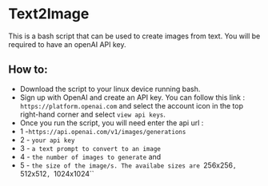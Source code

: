 # Text2Image
This is a bash script that can be used to create images from text. You will be required to have an openAI API key.

## How to:
- Download the script to your linux device running bash.
- Sign up with OpenAI and create an API key. You can follow this link : `https://platform.openai.com` and select the account icon in the top right-hand corner and select `view api keys`.
- Once you run the script, you will need enter the api url : 
- 1 -`https://api.openai.com/v1/images/generations`
- 2 - `your api key`
- 3 - `a text prompt to convert to an image` 
- 4 - `the number of images to generate` and 
- 5 - `the size of the image/s. The availabe sizes are `256x256`, `512x512`, `1024x1024``


